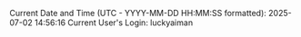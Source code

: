 Current Date and Time (UTC - YYYY-MM-DD HH:MM:SS formatted): 2025-07-02 14:56:16
Current User's Login: luckyaiman
